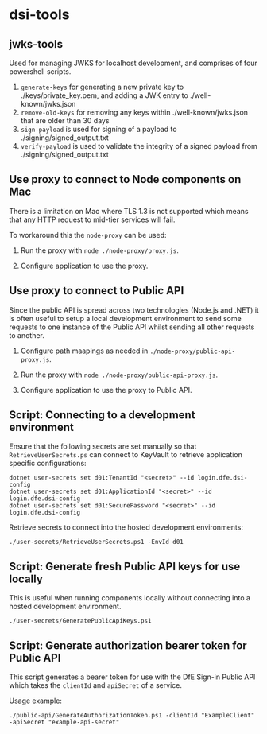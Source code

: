 # dsi-tools

## jwks-tools

Used for managing JWKS for localhost development, and comprises of four powershell scripts.

1. `generate-keys` for generating a new private key to ./keys/private_key.pem, and adding a JWK entry to ./well-known/jwks.json
2. `remove-old-keys` for removing any keys within ./well-known/jwks.json that are older than 30 days
3. `sign-payload` is used for signing of a payload to ./signing/signed_output.txt
4. `verify-payload` is used to validate the integrity of a signed payload from ./signing/signed_output.txt


## Use proxy to connect to Node components on Mac

There is a limitation on Mac where TLS 1.3 is not supported which means that any HTTP request to mid-tier services will fail.

To workaround this the `node-proxy` can be used:

1. Run the proxy with `node ./node-proxy/proxy.js`.

2. Configure application to use the proxy.


## Use proxy to connect to Public API

Since the public API is spread across two technologies (Node.js and .NET) it is often useful to setup a local development environment to send some requests to one instance of the Public API whilst sending all other requests to another.

1. Configure path maapings as needed in `./node-proxy/public-api-proxy.js`.

2. Run the proxy with `node ./node-proxy/public-api-proxy.js`.

3. Configure application to use the proxy to Public API.


## Script: Connecting to a development environment

Ensure that the following secrets are set manually so that `RetrieveUserSecrets.ps` can connect to KeyVault to retrieve application specific configurations:

```pwsh
dotnet user-secrets set d01:TenantId "<secret>" --id login.dfe.dsi-config
dotnet user-secrets set d01:ApplicationId "<secret>" --id login.dfe.dsi-config
dotnet user-secrets set d01:SecurePassword "<secret>" --id login.dfe.dsi-config
```

Retrieve secrets to connect into the hosted development environments:

```pwsh
./user-secrets/RetrieveUserSecrets.ps1 -EnvId d01
```

## Script: Generate fresh Public API keys for use locally

This is useful when running components locally without connecting into a hosted development environment.

```pwsh
./user-secrets/GeneratePublicApiKeys.ps1
```

## Script: Generate authorization bearer token for Public API

This script generates a bearer token for use with the DfE Sign-in Public API which takes the `clientId` and `apiSecret` of a service.

Usage example:

```pwsh
./public-api/GenerateAuthorizationToken.ps1 -clientId "ExampleClient" -apiSecret "example-api-secret"
```
